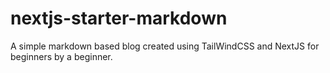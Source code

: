 # nextjs-starter-markdown
A simple markdown based blog created using TailWindCSS and NextJS for beginners by a beginner.
